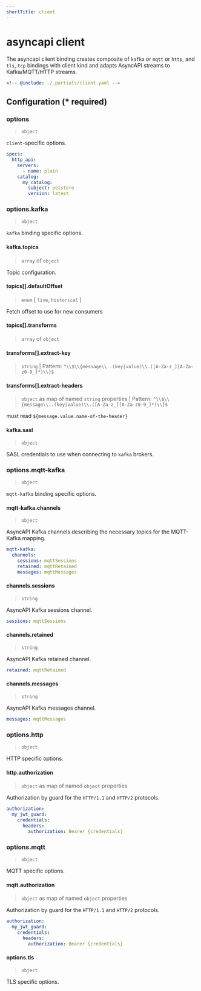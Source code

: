 ```yaml
---
shortTitle: client
---
```


# asyncapi client

The asyncapi client binding creates composite of `kafka` or `mqtt` or `http`, and `tls`, `tcp` bindings with client kind and adapts AsyncAPI streams to Kafka/MQTT/HTTP streams.

```yaml {3}
<!-- @include: ./.partials/client.yaml -->
```

## Configuration (\* required)

<!-- @include: ../.partials/vault.md -->

### options

> `object`

`client`-specific options.

```yaml
specs:
  http_api:
    servers:
      - name: plain
    catalog:
      my_catalog:
        subject: petstore
        version: latest
```

<!-- @include: ./.partials/options.md -->

### options.kafka

> `object`

`kafka` binding specific options.

#### kafka.topics

> `array` of `object`

Topic configuration.

<!-- @include: ../.partials/options-kafka-topics.md -->

#### topics[].defaultOffset

> `enum` [ `live`, `historical` ]

Fetch offset to use for new consumers

#### topics[].transforms

> `array` of `object`

<!-- todo: Dev input -->

#### transforms[].extract-key

> `string` | Pattern: `^\\$\\{message\\..(key|value)\\.([A-Za-z_][A-Za-z0-9_]*)\\}$`

#### transforms[].extract-headers

> `object` as map of named `string` properties | Pattern: `^\\$\\{message\\..(key|value)\\.([A-Za-z_][A-Za-z0-9_]*)\\}$`

must read `${message.value.name-of-the-header}`

#### kafka.sasl

> `object`

SASL credentials to use when connecting to `kafka` brokers.

<!-- @include: ../.partials/options-kafka-sasl.md -->

### options.mqtt-kafka

> `object`

`mqtt-kafka` binding specific options.

#### mqtt-kafka.channels

> `object`

AsyncAPI Kafka channels describing the necessary topics for the MQTT-Kafka mapping.

```yaml
mqtt-kafka:
  channels:
    sessions: mqttSessions
    retained: mqttRetained
    messages: mqttMessages
```

#### channels.sessions

> `string`

AsyncAPI Kafka sessions channel.

```yaml
sessions: mqttSessions
```

#### channels.retained

> `string`

AsyncAPI Kafka retained channel.

```yaml
retained: mqttRetained
```

#### channels.messages

> `string`

AsyncAPI Kafka messages channel.

```yaml
messages: mqttMessages
```

### options.http

> `object`

HTTP specific options.

#### http.authorization

> `object` as map of named `object` properties

Authorization by guard for the `HTTP/1.1` and `HTTP/2` protocols.

```yaml
authorization:
  my_jwt_guard:
    credentials:
      headers:
        authorization: Bearer {credentials}
```

<!-- @include: ../.partials/options-http-auth.md -->

### options.mqtt

> `object`

MQTT specific options.

#### mqtt.authorization

> `object` as map of named `object` properties

Authorization by guard for the `HTTP/1.1` and `HTTP/2` protocols.

```yaml
authorization:
  my_jwt_guard:
    credentials:
      headers:
        authorization: Bearer {credentials}
```

<!-- @include: ../.partials/options-mqtt-auth.md -->

#### options.tls

> `object`

TLS specific options.

<!-- @include: ../.partials/options-tls.md -->

<!-- @include: ./.partials/routes.md -->
<!-- @include: ../.partials/telemetry.md -->
